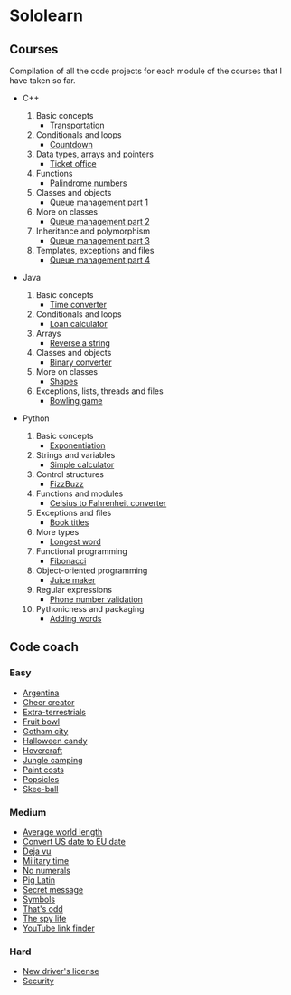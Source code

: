# Sololearn

## Courses

Compilation of all the code projects for each module of the courses that I have taken so far.

- C++
  1. Basic concepts
		- [Transportation](https://github.com/HenestrosaConH/sololearn/tree/main/C%2B%2B/1.%20Basic%20concepts/Code%20project/Transportation)
	2. Conditionals and loops
		- [Countdown](https://github.com/HenestrosaConH/sololearn/tree/main/C%2B%2B/2.%20Conditionals%20and%20loops/Code%20project/Countdown)
	3. Data types, arrays and pointers
		- [Ticket office](https://github.com/HenestrosaConH/sololearn/tree/main/C%2B%2B/3.%20Data%20types%2C%20arrays%20and%20pointers/Code%20project/Ticket%20office)
	4. Functions
		- [Palindrome numbers](https://github.com/HenestrosaConH/sololearn/tree/main/C%2B%2B/4.%20Functions/Code%20project/Palindrome%20numbers)
	5. Classes and objects
		- [Queue management part 1](https://github.com/HenestrosaConH/sololearn/tree/main/C%2B%2B/5.%20Classes%20and%20objects/Code%20coach/Queue%20management%20part%201)
	6. More on classes
		- [Queue management part 2](https://github.com/HenestrosaConH/sololearn/tree/main/C%2B%2B/6.%20More%20on%20classes/Code%20project/Queue%20management%20part%202)
	7. Inheritance and polymorphism
		- [Queue management part 3](https://github.com/HenestrosaConH/sololearn/tree/main/C%2B%2B/7.%20Inheritance%20and%20polymorphism/Code%20project/Queue%20management%20part%203)
	8. Templates, exceptions and files
		- [Queue management part 4](https://github.com/HenestrosaConH/sololearn/tree/main/C%2B%2B/8.%20Templates%2C%20exceptions%20and%20files/Code%20project/Queue%20management%20part%204)

- Java
  1. Basic concepts
		- [Time converter](https://github.com/HenestrosaConH/sololearn/tree/main/Java/1.%20Basic%20concepts/Time%20converter)
	2. Conditionals and loops
		- [Loan calculator](https://github.com/HenestrosaConH/sololearn/tree/main/Java/2.%20Conditionals%20and%20loops/Loan%20calculator)
	3. Arrays
		- [Reverse a string](https://github.com/HenestrosaConH/sololearn/tree/main/Java/3.%20Arrays/Reverse%20a%20string)
	4. Classes and objects
		- [Binary converter](https://github.com/HenestrosaConH/sololearn/tree/main/Java/4.%20Classes%20and%20objects/Binary%20converter)
	5. More on classes
		- [Shapes](https://github.com/HenestrosaConH/sololearn/tree/main/Java/5.%20More%20on%20classes/Shapes)
	6. Exceptions, lists, threads and files
		- [Bowling game](https://github.com/HenestrosaConH/sololearn/tree/main/Java/6.%20Exceptions%2C%20lists%2C%20threads%20and%20files/Bowling%20game)

- Python
  1. Basic concepts
		- [Exponentiation](https://github.com/HenestrosaConH/sololearn/tree/main/Python/1.%20Basic%20concepts/Exponentiation)
	2. Strings and variables
		- [Simple calculator](https://github.com/HenestrosaConH/sololearn/tree/main/Python/2.%20Strings%20and%20variables/Simple%20calculator)
	3. Control structures
		- [FizzBuzz](https://github.com/HenestrosaConH/sololearn/tree/main/Python/3.%20Control%20structures/FizzBuzz)
	4. Functions and modules
		- [Celsius to Fahrenheit converter](https://github.com/HenestrosaConH/sololearn/tree/main/Python/4.%20Functions%20and%20modules/Celsius%20to%20Fahrenheit%20converter)
	5. Exceptions and files
		- [Book titles](https://github.com/HenestrosaConH/sololearn/tree/main/Python/5.%20Exceptions%20and%20files/Book%20titles)
	6. More types
		- [Longest word](https://github.com/HenestrosaConH/sololearn/tree/main/Python/6.%20More%20types/Longest%20word)
	7. Functional programming
		- [Fibonacci](https://github.com/HenestrosaConH/sololearn/tree/main/Python/7.%20Functional%20programming/Fibonacci)
	8. Object-oriented programming
		- [Juice maker](https://github.com/HenestrosaConH/sololearn/tree/main/Python/8.%20Object-oriented%20programming/Juice%20maker)
	9. Regular expressions 
		- [Phone number validation](https://github.com/HenestrosaConH/sololearn/tree/main/Python/9.%20Regular%20expressions/Phone%20number%20validation)
	10. Pythonicness and packaging
		- [Adding words](https://github.com/HenestrosaConH/sololearn/tree/main/Python/10.%20Pythonicness%20and%20packaging/Adding%20words)

## Code coach

### Easy

- [Argentina](https://github.com/HenestrosaConH/sololearn/tree/main/Code%20coach/Easy/Argentina)
- [Cheer creator](https://github.com/HenestrosaConH/sololearn/tree/main/Code%20coach/Easy/Cheer%20creator)
- [Extra-terrestrials](https://github.com/HenestrosaConH/sololearn/tree/main/Code%20coach/Easy/Extra-terrestrials)
- [Fruit bowl](https://github.com/HenestrosaConH/sololearn/tree/main/Code%20coach/Easy/Fruit%20bowl)
- [Gotham city](https://github.com/HenestrosaConH/sololearn/tree/main/Code%20coach/Easy/Gotham%20city)
- [Halloween candy](https://github.com/HenestrosaConH/sololearn/tree/main/Code%20coach/Easy/Halloween%20candy)
- [Hovercraft](https://github.com/HenestrosaConH/sololearn/tree/main/Code%20coach/Easy/Hovercraft)
- [Jungle camping](https://github.com/HenestrosaConH/sololearn/tree/main/Code%20coach/Easy/Jungle%20camping)
- [Paint costs](https://github.com/HenestrosaConH/sololearn/tree/main/Code%20coach/Easy/Paint%20costs)
- [Popsicles](https://github.com/HenestrosaConH/sololearn/tree/main/Code%20coach/Easy/Popsicles)
- [Skee-ball](https://github.com/HenestrosaConH/sololearn/tree/main/Code%20coach/Easy/Skee-ball)

### Medium

- [Average world length](https://github.com/HenestrosaConH/sololearn/tree/main/Code%20coach/Medium/Average%20world%20length)
- [Convert US date to EU date](https://github.com/HenestrosaConH/sololearn/tree/main/Code%20coach/Medium/Convert%20US%20date%20to%20EU%20date)
- [Deja vu](https://github.com/HenestrosaConH/sololearn/tree/main/Code%20coach/Medium/Deja%20vu)
- [Military time](https://github.com/HenestrosaConH/sololearn/tree/main/Code%20coach/Medium/Military%20time)
- [No numerals](https://github.com/HenestrosaConH/sololearn/tree/main/Code%20coach/Medium/No%20numerals)
- [Pig Latin](https://github.com/HenestrosaConH/sololearn/tree/main/Code%20coach/Medium/Pig%20Latin)
- [Secret message](https://github.com/HenestrosaConH/sololearn/tree/main/Code%20coach/Medium/Secret%20message)
- [Symbols](https://github.com/HenestrosaConH/sololearn/tree/main/Code%20coach/Medium/Symbols)
- [That's odd](https://github.com/HenestrosaConH/sololearn/tree/main/Code%20coach/Medium/That's%20odd)
- [The spy life](https://github.com/HenestrosaConH/sololearn/tree/main/Code%20coach/Medium/The%20spy%20life)
- [YouTube link finder](https://github.com/HenestrosaConH/sololearn/tree/main/Code%20coach/Medium/YouTube%20link%20finder)

### Hard

- [New driver's license](https://github.com/HenestrosaConH/sololearn/tree/main/Code%20coach/Hard/New%20driver's%20license)
- [Security](https://github.com/HenestrosaConH/sololearn/tree/main/Code%20coach/Hard/Security)